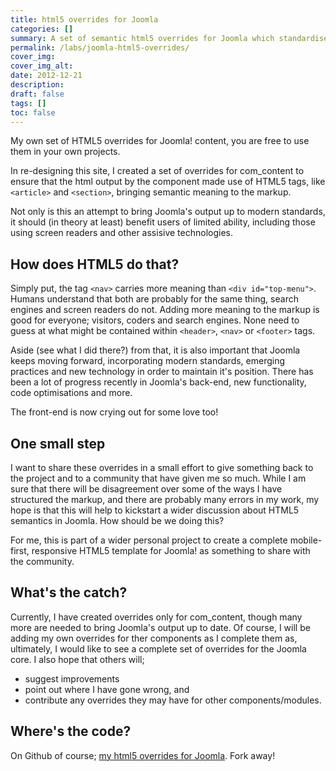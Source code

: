 ```yaml
---
title: html5 overrides for Joomla
categories: [] 
summary: A set of semantic html5 overrides for Joomla which standardise and sanitise Joomla's content output.
permalink: /labs/joomla-html5-overrides/
cover_img:
cover_img_alt:
date: 2012-12-21
description:
draft: false
tags: []
toc: false
---
```


My own set of HTML5 overrides for Joomla! content, you are free to use them in your own projects.

In re-designing this site, I created a set of overrides for com_content to ensure that the html output by the component made use of HTML5 tags, like `<article>` and `<section>`, bringing semantic meaning to the markup.

Not only is this an attempt to bring Joomla's output up to modern standards, it should (in theory at least) benefit users of limited ability, including those using screen readers and other assisive technologies.

## How does HTML5 do that?

Simply put, the tag `<nav>` carries more meaning than `<div id="top-menu">`. Humans understand that both are probably for the same thing, search engines and screen readers do not. Adding more meaning to the markup is good for everyone; visitors, coders and search engines. None need to guess at what might be contained within `<header>`, `<nav>` or `<footer>` tags.

Aside (see what I did there?) from that, it is also important that Joomla keeps moving forward, incorporating modern standards, emerging practices and new technology in order to maintain it's position. There has been a lot of progress recently in Joomla's back-end, new functionality, code optimisations and more.

The front-end is now crying out for some love too!

## One small step

I want to share these overrides in a small effort to give something back to the project and to a community that have given me so much. While I am sure that there will be disagreement over some of the ways I have structured the markup, and there are probably many errors in my work, my hope is that this will help to kickstart a wider discussion about HTML5 semantics in Joomla. How should be we doing this?

For me, this is part of a wider personal project to create a complete mobile-first, responsive HTML5 template for Joomla! as something to share with the community.

## What's the catch?

Currently, I have created overrides only for com_content, though many more are needed to bring Joomla's output up to date. Of course, I will be adding my own overrides for ther components as I complete them as, ultimately, I would like to see a complete set of overrides for the Joomla core. I also hope that others will;

- suggest improvements
- point out where I have gone wrong, and
- contribute any overrides they may have for other components/modules.

## Where's the code?

On Github of course; [my html5 overrides for Joomla](https://github.com/nternetinspired/joomla_html5_overrides). Fork away!
